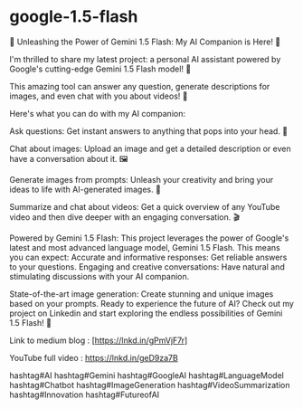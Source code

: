 # google-1.5-flash

🤖 Unleashing the Power of Gemini 1.5 Flash: My AI Companion is Here! 💫

I'm thrilled to share my latest project: a personal AI assistant powered by Google's cutting-edge Gemini 1.5 Flash model! 🎉

This amazing tool can answer any question, generate descriptions for images, and even chat with you about videos! 🤯

Here's what you can do with my AI companion:

Ask questions: Get instant answers to anything that pops into your head. 🧠

Chat about images: Upload an image and get a detailed description or even have a conversation about it. 🖼️

Generate images from prompts: Unleash your creativity and bring your ideas to life with AI-generated images. 🎨

Summarize and chat about videos: Get a quick overview of any YouTube video and then dive deeper with an engaging conversation. 🎬

Powered by Gemini 1.5 Flash:
This project leverages the power of Google's latest and most advanced language model, Gemini 1.5 Flash. This means you can expect:
Accurate and informative responses: Get reliable answers to your questions.
Engaging and creative conversations: Have natural and stimulating discussions with your AI companion.

State-of-the-art image generation: Create stunning and unique images based on your prompts.
Ready to experience the future of AI?
Check out my project on Linkedin and start exploring the endless possibilities of Gemini 1.5 Flash! 🚀

Link to medium blog : [https://lnkd.in/gPmVjF7r]

YouTube full video : https://lnkd.in/geD9za7B

hashtag#AI hashtag#Gemini hashtag#GoogleAI hashtag#LanguageModel hashtag#Chatbot hashtag#ImageGeneration hashtag#VideoSummarization hashtag#Innovation hashtag#FutureofAI
